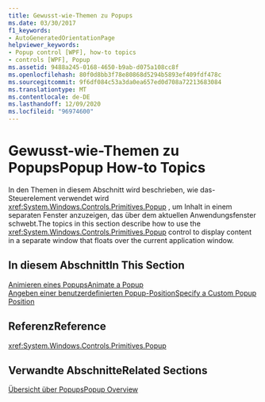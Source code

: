 ```yaml
---
title: Gewusst-wie-Themen zu Popups
ms.date: 03/30/2017
f1_keywords:
- AutoGeneratedOrientationPage
helpviewer_keywords:
- Popup control [WPF], how-to topics
- controls [WPF], Popup
ms.assetid: 9488a245-0168-4650-b9ab-d075a108cc8f
ms.openlocfilehash: 80f0d8bb3f78e80868d5294b5893ef409fdf478c
ms.sourcegitcommit: 9f6df084c53a3da0ea657ed0d708a72213683084
ms.translationtype: MT
ms.contentlocale: de-DE
ms.lasthandoff: 12/09/2020
ms.locfileid: "96974600"
---
```

# <a name="popup-how-to-topics"></a><span data-ttu-id="f51cf-102">Gewusst-wie-Themen zu Popups</span><span class="sxs-lookup"><span data-stu-id="f51cf-102">Popup How-to Topics</span></span>
<span data-ttu-id="f51cf-103">In den Themen in diesem Abschnitt wird beschrieben, wie das-Steuerelement verwendet wird <xref:System.Windows.Controls.Primitives.Popup> , um Inhalt in einem separaten Fenster anzuzeigen, das über dem aktuellen Anwendungsfenster schwebt.</span><span class="sxs-lookup"><span data-stu-id="f51cf-103">The topics in this section describe how to use the <xref:System.Windows.Controls.Primitives.Popup> control to display content in a separate window that floats over the current application window.</span></span>  
  
## <a name="in-this-section"></a><span data-ttu-id="f51cf-104">In diesem Abschnitt</span><span class="sxs-lookup"><span data-stu-id="f51cf-104">In This Section</span></span>  
 [<span data-ttu-id="f51cf-105">Animieren eines Popups</span><span class="sxs-lookup"><span data-stu-id="f51cf-105">Animate a Popup</span></span>](how-to-animate-a-popup.md)  
 [<span data-ttu-id="f51cf-106">Angeben einer benutzerdefinierten Popup-Position</span><span class="sxs-lookup"><span data-stu-id="f51cf-106">Specify a Custom Popup Position</span></span>](how-to-specify-a-custom-popup-position.md)  
  
## <a name="reference"></a><span data-ttu-id="f51cf-107">Referenz</span><span class="sxs-lookup"><span data-stu-id="f51cf-107">Reference</span></span>  
 <xref:System.Windows.Controls.Primitives.Popup>  
  
## <a name="related-sections"></a><span data-ttu-id="f51cf-108">Verwandte Abschnitte</span><span class="sxs-lookup"><span data-stu-id="f51cf-108">Related Sections</span></span>  
 [<span data-ttu-id="f51cf-109">Übersicht über Popups</span><span class="sxs-lookup"><span data-stu-id="f51cf-109">Popup Overview</span></span>](popup-overview.md)
